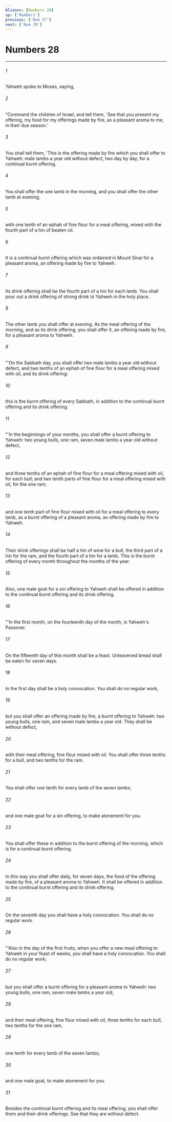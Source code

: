 ```yaml
---
Aliases: [Numbers 28]
up: ['Numbers']
previous: ['Num 27']
next: ['Num 29']
---
```

# Numbers 28
***





###### 1 

Yahweh spoke to Moses, saying, 



###### 2 

"Command the children of Israel, and tell them, 'See that you present my offering, my food for my offerings made by fire, as a pleasant aroma to me, in their due season.' 



###### 3 

You shall tell them, 'This is the offering made by fire which you shall offer to Yahweh: male lambs a year old without defect, two day by day, for a continual burnt offering. 



###### 4 

You shall offer the one lamb in the morning, and you shall offer the other lamb at evening, 



###### 5 

with one tenth of an ephah of fine flour for a meal offering, mixed with the fourth part of a hin of beaten oil. 



###### 6 

It is a continual burnt offering which was ordained in Mount Sinai for a pleasant aroma, an offering made by fire to Yahweh. 



###### 7 

Its drink offering shall be the fourth part of a hin for each lamb. You shall pour out a drink offering of strong drink to Yahweh in the holy place. 



###### 8 

The other lamb you shall offer at evening. As the meal offering of the morning, and as its drink offering, you shall offer it, an offering made by fire, for a pleasant aroma to Yahweh. 



###### 9 

"'On the Sabbath day, you shall offer two male lambs a year old without defect, and two tenths of an ephah of fine flour for a meal offering mixed with oil, and its drink offering: 



###### 10 

this is the burnt offering of every Sabbath, in addition to the continual burnt offering and its drink offering. 



###### 11 

"'In the beginnings of your months, you shall offer a burnt offering to Yahweh: two young bulls, one ram, seven male lambs a year old without defect, 



###### 12 

and three tenths of an ephah of fine flour for a meal offering mixed with oil, for each bull; and two tenth parts of fine flour for a meal offering mixed with oil, for the one ram; 



###### 13 

and one tenth part of fine flour mixed with oil for a meal offering to every lamb, as a burnt offering of a pleasant aroma, an offering made by fire to Yahweh. 



###### 14 

Their drink offerings shall be half a hin of wine for a bull, the third part of a hin for the ram, and the fourth part of a hin for a lamb. This is the burnt offering of every month throughout the months of the year. 



###### 15 

Also, one male goat for a sin offering to Yahweh shall be offered in addition to the continual burnt offering and its drink offering. 



###### 16 

"'In the first month, on the fourteenth day of the month, is Yahweh's Passover. 



###### 17 

On the fifteenth day of this month shall be a feast. Unleavened bread shall be eaten for seven days. 



###### 18 

In the first day shall be a holy convocation. You shall do no regular work, 



###### 19 

but you shall offer an offering made by fire, a burnt offering to Yahweh: two young bulls, one ram, and seven male lambs a year old. They shall be without defect, 



###### 20 

with their meal offering, fine flour mixed with oil. You shall offer three tenths for a bull, and two tenths for the ram. 



###### 21 

You shall offer one tenth for every lamb of the seven lambs; 



###### 22 

and one male goat for a sin offering, to make atonement for you. 



###### 23 

You shall offer these in addition to the burnt offering of the morning, which is for a continual burnt offering. 



###### 24 

In this way you shall offer daily, for seven days, the food of the offering made by fire, of a pleasant aroma to Yahweh. It shall be offered in addition to the continual burnt offering and its drink offering. 



###### 25 

On the seventh day you shall have a holy convocation. You shall do no regular work. 



###### 26 

"'Also in the day of the first fruits, when you offer a new meal offering to Yahweh in your feast of weeks, you shall have a holy convocation. You shall do no regular work; 



###### 27 

but you shall offer a burnt offering for a pleasant aroma to Yahweh: two young bulls, one ram, seven male lambs a year old; 



###### 28 

and their meal offering, fine flour mixed with oil, three tenths for each bull, two tenths for the one ram, 



###### 29 

one tenth for every lamb of the seven lambs; 



###### 30 

and one male goat, to make atonement for you. 



###### 31 

Besides the continual burnt offering and its meal offering, you shall offer them and their drink offerings. See that they are without defect.

